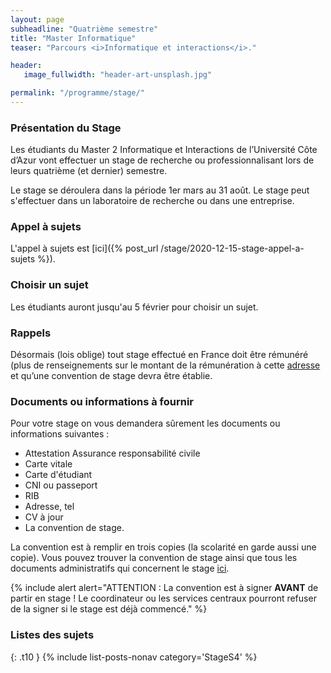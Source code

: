 ```yaml
---
layout: page
subheadline: "Quatrième semestre"
title: "Master Informatique"
teaser: "Parcours <i>Informatique et interactions</i>."

header:
   image_fullwidth: "header-art-unsplash.jpg"

permalink: "/programme/stage/"
---
```


### Présentation du Stage ###
Les étudiants du Master 2 Informatique et Interactions de l’Université Côte d’Azur vont effectuer un stage de recherche ou professionnalisant lors de leurs quatrième (et dernier) semestre.

Le stage se déroulera dans la période 1er mars au 31 août. Le stage peut s'effectuer dans un laboratoire de recherche ou dans une entreprise.

### Appel à sujets ###

L'appel à sujets est [ici]({% post_url /stage/2020-12-15-stage-appel-a-sujets %}).

### Choisir un sujet ###

Les étudiants auront jusqu'au 5 février pour choisir un sujet.

### Rappels ###

Désormais (lois oblige) tout stage effectué en France doit être rémunéré (plus de renseignements sur le montant de la rémunération à cette [adresse](https://www.service-public.fr/professionnels-entreprises/vosdroits/F32131) et qu’une convention de stage devra être établie.

### Documents ou informations à fournir ###

Pour votre stage on vous demandera sûrement les documents ou informations suivantes :
  - Attestation Assurance responsabilité civile
  - Carte vitale
  - Carte d'étudiant
  - CNI ou passeport
  - RIB
  - Adresse, tel
  - CV à jour
  - La convention de stage.

La convention est à remplir en trois copies (la scolarité en garde aussi une copie). Vous pouvez trouver la convention de stage ainsi que tous les documents administratifs qui concernent le stage [ici](http://web.univ-cotedazur.fr//fr/education/informations-utiles/documents-reglementaires/conventions-de-stage).

{% include alert alert="ATTENTION : La convention est à signer **AVANT** de partir en stage ! Le coordinateur ou les services centraux pourront refuser de la signer si le stage est déjà commencé."
%}

### Listes des sujets ###

{: .t10 } {% include list-posts-nonav category='StageS4' %}
